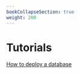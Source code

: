 ```yaml
---
bookCollapseSection: true
weight: 200
---
```


# Tutorials

[How to deploy a database](databaseDeployment.md)
